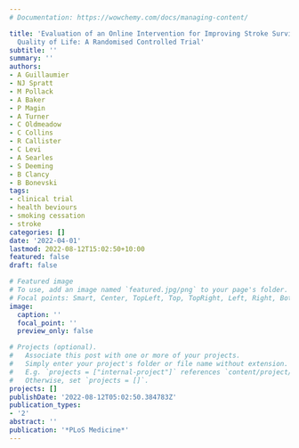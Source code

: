 ```yaml
---
# Documentation: https://wowchemy.com/docs/managing-content/

title: 'Evaluation of an Online Intervention for Improving Stroke Survivors’ Health-Related
  Quality of Life: A Randomised Controlled Trial'
subtitle: ''
summary: ''
authors:
- A Guillaumier
- NJ Spratt
- M Pollack
- A Baker
- P Magin
- A Turner
- C Oldmeadow
- C Collins
- R Callister
- C Levi
- A Searles
- S Deeming
- B Clancy
- B Bonevski
tags:
- clinical trial
- health beviours
- smoking cessation
- stroke
categories: []
date: '2022-04-01'
lastmod: 2022-08-12T15:02:50+10:00
featured: false
draft: false

# Featured image
# To use, add an image named `featured.jpg/png` to your page's folder.
# Focal points: Smart, Center, TopLeft, Top, TopRight, Left, Right, BottomLeft, Bottom, BottomRight.
image:
  caption: ''
  focal_point: ''
  preview_only: false

# Projects (optional).
#   Associate this post with one or more of your projects.
#   Simply enter your project's folder or file name without extension.
#   E.g. `projects = ["internal-project"]` references `content/project/deep-learning/index.md`.
#   Otherwise, set `projects = []`.
projects: []
publishDate: '2022-08-12T05:02:50.384783Z'
publication_types:
- '2'
abstract: ''
publication: '*PLoS Medicine*'
---
```

